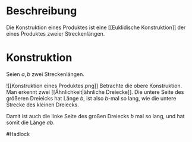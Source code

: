 # Beschreibung
Die Konstruktion eines Produktes ist eine [[Euklidische Konstruktion]] der eines Produktes zweier Streckenlängen.

# Konstruktion
Seien $a, b$ zwei Streckenlängen.

![[Konstruktion eines Produktes.png]]
Betrachte die obere Konstruktion.
Man erkennt zwei [[Ähnlichkeit|ähnliche Dreiecke]]. Die untere Seite des größeren Dreieicks hat Länge $b$, ist also $b$-mal so lang, wie die untere Strecke des kleinen Dreiecks.

Damit ist auch die linke Seite des großen Dreiecks $b$ mal so lang, und hat somit die Länge $ab$.


#Hadlock 